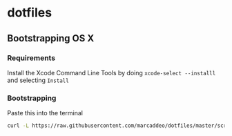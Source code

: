 # dotfiles

## Bootstrapping OS X

### Requirements

Install the Xcode Command Line Tools by doing `xcode-select --installl`
and selecting `Install`

### Bootstrapping

Paste this into the terminal

```bash
curl -L https://raw.githubusercontent.com/marcaddeo/dotfiles/master/script/bootstrap | bash
```
